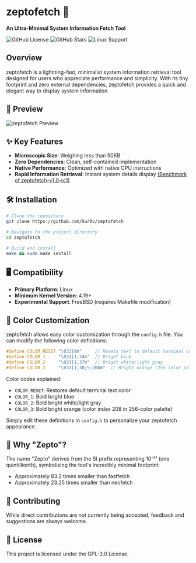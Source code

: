 # zeptofetch 🚀

**An Ultra-Minimal System Information Fetch Tool**

![GitHub License](https://img.shields.io/github/license/Gur0v/zeptofetch)
![GitHub Stars](https://img.shields.io/github/stars/Gur0v/zeptofetch)
![Linux Support](https://img.shields.io/badge/platform-linux-brightgreen)

## Overview

zeptofetch is a lightning-fast, minimalist system information retrieval tool designed for users who appreciate performance and simplicity. With its tiny footprint and zero external dependencies, zeptofetch provides a quick and elegant way to display system information.

## 📸 Preview

![zeptofetch Preview](https://monke.party/sish07tp.webp)

## ✨ Key Features

- **Microscopic Size**: Weighing less than 50KB
- **Zero Dependencies**: Clean, self-contained implementation
- **Native Performance**: Optimized with native CPU instructions
- **Rapid Information Retrieval**: Instant system details display [(Benchmark of zeptofetch-v1.0-rc1)](https://github.com/Gur0v/zeptofetch/commit/56daa35b5c15c132aef669d5ed29f9edda08c4e7#commitcomment-150075748)

## 🛠 Installation

```bash
# Clone the repository
git clone https://github.com/Gur0v/zeptofetch

# Navigate to the project directory
cd zeptofetch

# Build and install
make && sudo make install
```

## 🖥 Compatibility

- **Primary Platform**: Linux
- **Minimum Kernel Version**: 4.19+
- **Experimental Support**: FreeBSD (requires Makefile modification)

## 🎨 Color Customization

zeptofetch allows easy color customization through the `config.h` file. You can modify the following color definitions:

```c
#define COLOR_RESET "\033[0m"     // Resets text to default terminal color
#define COLOR_1     "\033[1;34m"  // Bright blue
#define COLOR_2     "\033[1;37m"  // Bright white/light gray
#define COLOR_3     "\033[1;38;5;208m"  // Bright orange (256-color palette)
```

Color codes explained:
- `COLOR_RESET`: Restores default terminal text color
- `COLOR_1`: Bold bright blue
- `COLOR_2`: Bold bright white/light gray
- `COLOR_3`: Bold bright orange (color index 208 in 256-color palette)

Simply edit these definitions in `config.h` to personalize your zeptofetch appearance.

## 🤔 Why "Zepto"?

The name "Zepto" derives from the SI prefix representing 10⁻²¹ (one quintillionth), symbolizing the tool's incredibly minimal footprint:
- Approximately 83.2 times smaller than fastfetch
- Approximately 23.25 times smaller than neofetch

## 🤝 Contributing

While direct contributions are not currently being accepted, feedback and suggestions are always welcome.

## 📄 License

This project is licensed under the GPL-3.0 License.
